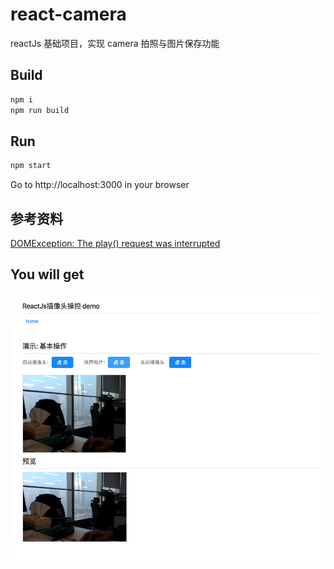 # react-camera

reactJs 基础项目，实现 camera 拍照与图片保存功能

## Build

```bash
npm i
npm run build
```

## Run

```bash
npm start
```

Go to http://localhost:3000 in your browser

## 参考资料

[DOMException: The play() request was interrupted
](https://developers.google.com/web/updates/2017/06/play-request-was-interrupted)

## You will get

![](/docs/demo.png)
